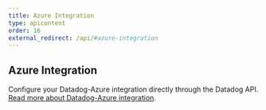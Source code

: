 ```yaml
---
title: Azure Integration
type: apicontent
order: 16
external_redirect: /api/#azure-integration
---
```


## Azure Integration

Configure your Datadog-Azure integration directly through the Datadog API.
[Read more about Datadog-Azure integration][1].


[1]: /integrations/azure

